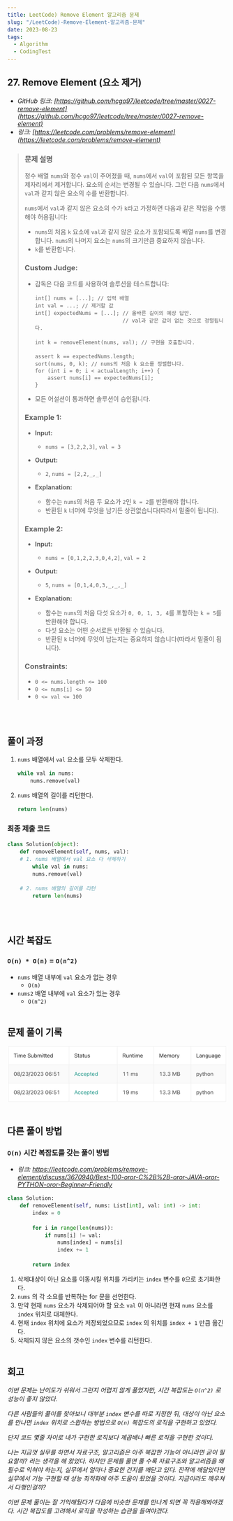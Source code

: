 ```yaml
---
title: LeetCode) Remove Element 알고리즘 문제
slug: "/LeetCode)-Remove-Element-알고리즘-문제"
date: 2023-08-23
tags:
  - Algorithm
  - CodingTest
---
```


## 27. Remove Element (요소 제거)

- _GitHub 링크: [https://github.com/hcgo97/leetcode/tree/master/0027-remove-element](https://github.com/hcgo97/leetcode/tree/master/0027-remove-element)_
- _링크: [https://leetcode.com/problems/remove-element](https://leetcode.com/problems/remove-element)_

> ### 문제 설명
> 
> 정수 배열 `nums`와 정수 `val`이 주어졌을 때, `nums`에서 `val`이 포함된 모든 항목을 제자리에서 제거합니다. 요소의 순서는 변경될 수 있습니다. 그런 다음 `nums`에서 `val`과 같지 않은 요소의 수를 반환합니다.
> 
> `nums`에서 `val`과 같지 않은 요소의 수가 `k`라고 가정하면 다음과 같은 작업을 수행해야 허용됩니다:
> - `nums`의 처음 `k` 요소에 `val`과 같지 않은 요소가 포함되도록 배열 `nums`를 변경합니다. `nums`의 나머지 요소는 `nums`의 크기만큼 중요하지 않습니다.
> - `k`를 반환합니다.
> 
> ### **Custom Judge:**
> 
> - 감독은 다음 코드를 사용하여 솔루션을 테스트합니다:
>     ```
>     int[] nums = [...]; // 입력 배열
>     int val = ...; // 제거할 값
>     int[] expectedNums = [...]; // 올바른 길이의 예상 답안.
>                                 // val과 같은 값이 없는 것으로 정렬됩니다.
>     
>     int k = removeElement(nums, val); // 구현을 호출합니다.
>     
>     assert k == expectedNums.length;
>     sort(nums, 0, k); // nums의 처음 k 요소를 정렬합니다.
>     for (int i = 0; i < actualLength; i++) {
>         assert nums[i] == expectedNums[i];
>     }
>     ```
> - 모든 어설션이 통과하면 솔루션이 승인됩니다.
> 
> ### **Example 1:**
> 
> - **Input:**
>   - `nums = [3,2,2,3]`, `val = 3`
>
> - **Output:**
>   - `2`, `nums = [2,2,_,_]`
>
> - **Explanation:**
>   - 함수는 `nums`의 처음 두 요소가 `2`인 `k = 2`를 반환해야 합니다.
>   - 반환된 `k` 너머에 무엇을 남기든 상관없습니다(따라서 밑줄이 됩니다).
> 
> ### **Example 2:**
> 
> - **Input:**
>   - `nums = [0,1,2,2,3,0,4,2]`, `val = 2`
> 
> - **Output:**
>   - `5`, `nums = [0,1,4,0,3,_,_,_]`
> 
> - **Explanation:**
>   - 함수는 `nums`의 처음 다섯 요소가 `0, 0, 1, 3, 4`를 포함하는 `k = 5`를 반환해야 합니다.
>   - 다섯 요소는 어떤 순서로든 반환될 수 있습니다.
>   - 반환된 `k` 너머에 무엇이 남는지는 중요하지 않습니다(따라서 밑줄이 됩니다).
> 
> ### **Constraints:**
> 
> - `0 <= nums.length <= 100`
> - `0 <= nums[i] <= 50`
> - `0 <= val <= 100`
>
<br></br>

## 풀이 과정

1. `nums` 배열에서 `val` 요소를 모두 삭제한다.
    ```python
    while val in nums:
    	nums.remove(val)
    ```
    
2. `nums` 배열의 길이를 리턴한다.
    ```python
    return len(nums)
    ```

### 최종 제출 코드
```python
class Solution(object):
    def removeElement(self, nums, val):
	# 1. nums 배열에서 val 요소 다 삭제하기
        while val in nums:
	    nums.remove(val)

	# 2. nums 배열의 길이를 리턴
        return len(nums)
```
<br></br>

## 시간 복잡도

### `O(n) * O(n)` = **`O(n^2)`**
- `nums` 배열 내부에 `val` 요소가 없는 경우
  - `O(n)`
- `nums2` 배열 내부에 `val` 요소가 있는 경우
  - `O(n^2)`
<br></br>

## 문제 풀이 기록

![hyoj leet code submit history](img1.png "hyoj leet code submit history")
<br></br>

## 다른 풀이 방법

### `O(n)` 시간 복잡도를 갖는 풀이 방법
- _링크: https://leetcode.com/problems/remove-element/discuss/3670940/Best-100-oror-C%2B%2B-oror-JAVA-oror-PYTHON-oror-Beginner-Friendly_
```python
class Solution:
    def removeElement(self, nums: List[int], val: int) -> int:
        index = 0

        for i in range(len(nums)):
            if nums[i] != val:
                nums[index] = nums[i]
                index += 1

        return index
```
1. 삭제대상이 아닌 요소를 이동시킬 위치를 가리키는 `index` 변수를 `0`으로 초기화한다.
2. `nums` 의 각 소요를 반복하는 for 문을 선언한다.
3. 만약 현재 `nums` 요소가 삭제되어야 할 요소 `val` 이 아니라면 현재 `nums` 요소를 `index` 위치로 대체한다.
4. 현재 `index` 위치에 요소가 저장되었으므로 `index` 의 위치를 `index + 1` 만큼 옮긴다.
5. 삭제되지 않은 요소의 갯수인 `index` 변수를 리턴한다.
<br></br>

## 회고

_이번 문제는 난이도가 쉬워서 그런지 어렵지 않게 풀었지만, 시간 복잡도는 `O(n^2)` 로 성능이 좋지 않았다._

_다른 사람들의 풀이를 찾아보니 대부분 `index` 변수를 따로 지정한 뒤, 대상이 아닌 요소를 만나면 `index` 위치로 스왑하는 방법으로 `O(n)` 복잡도의 로직을 구현하고 있었다._

_단지 코드 몇줄 차이로 내가 구현한 로직보다 제곱배나 빠른 로직을 구현한 것이다._

_나는 지금껏 실무를 하면서 자료구조, 알고리즘은 아주 복잡한 기능이 아니라면 굳이 필요할까? 라는 생각을 해 왔었다. 하지만 문제를 풀면 풀 수록 자료구조와 알고리즘을 왜 필수로 익혀야 하는지, 실무에서 얼마나 중요한 건지를 깨닫고 있다. 진작에 깨달았다면 실무에서 기능 구현할 때 성능 최적화에 아주 도움이 됬었을 것이다. 지금이라도 깨우쳐서 다행인걸까?_

_이번 문제 풀이는 잘 기억해뒀다가 다음에 비슷한 문제를 만나게 되면 꼭 적용해봐야겠다. 시간 복잡도를 고려해서 로직을 작성하는 습관을 들여야겠다._